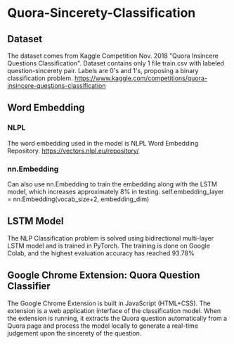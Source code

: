 # Quora-Sincerety-Classification
## Dataset
The dataset comes from Kaggle Competition Nov. 2018 "Quora Insincere Questions Classification".
Dataset contains only 1 file train.csv with labeled question-sincerety pair.
Labels are 0's and 1's, proposing a binary classification problem.
https://www.kaggle.com/competitions/quora-insincere-questions-classification

## Word Embedding
### NLPL
The word embedding used in the model is NLPL Word Embedding Repository.
https://vectors.nlpl.eu/repository/
### nn.Embedding
Can also use nn.Embedding to train the embedding along with the LSTM model, which increases approximately 8% in testing.
self.embedding_layer = nn.Embedding(vocab_size+2, embedding_dim)

## LSTM Model
The NLP Classification problem is solved using bidirectional multi-layer LSTM model and is trained in PyTorch.
The training is done on Google Colab, and the highest evaluation accuracy has reached 93.78%

## Google Chrome Extension: Quora Question Classifier
The Google Chrome Extension is built in JavaScript (HTML+CSS).
The extension is a web application interface of the classification model. When the extension is running, it extracts the Quora question automatically from a Quora page and process the model locally to generate a real-time judgement upon the sincerety of the question.
